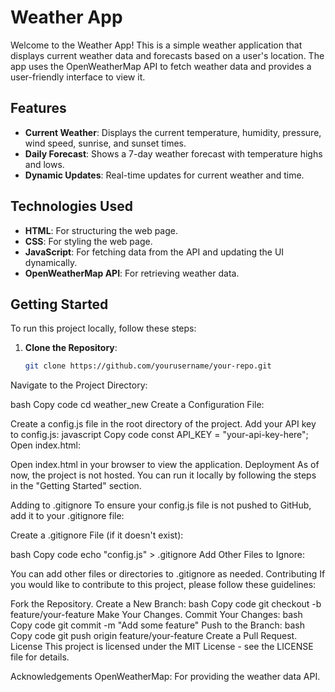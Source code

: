 # Weather App

Welcome to the Weather App! This is a simple weather application that displays current weather data and forecasts based on a user's location. The app uses the OpenWeatherMap API to fetch weather data and provides a user-friendly interface to view it.

## Features

- **Current Weather**: Displays the current temperature, humidity, pressure, wind speed, sunrise, and sunset times.
- **Daily Forecast**: Shows a 7-day weather forecast with temperature highs and lows.
- **Dynamic Updates**: Real-time updates for current weather and time.

## Technologies Used

- **HTML**: For structuring the web page.
- **CSS**: For styling the web page.
- **JavaScript**: For fetching data from the API and updating the UI dynamically.
- **OpenWeatherMap API**: For retrieving weather data.

## Getting Started

To run this project locally, follow these steps:

1. **Clone the Repository**:
   ```bash
   git clone https://github.com/yourusername/your-repo.git
Navigate to the Project Directory:

bash
Copy code
cd weather_new
Create a Configuration File:

Create a config.js file in the root directory of the project.
Add your API key to config.js:
javascript
Copy code
const API_KEY = "your-api-key-here";
Open index.html:

Open index.html in your browser to view the application.
Deployment
As of now, the project is not hosted. You can run it locally by following the steps in the "Getting Started" section.

Adding to .gitignore
To ensure your config.js file is not pushed to GitHub, add it to your .gitignore file:

Create a .gitignore File (if it doesn't exist):

bash
Copy code
echo "config.js" > .gitignore
Add Other Files to Ignore:

You can add other files or directories to .gitignore as needed.
Contributing
If you would like to contribute to this project, please follow these guidelines:

Fork the Repository.
Create a New Branch:
bash
Copy code
git checkout -b feature/your-feature
Make Your Changes.
Commit Your Changes:
bash
Copy code
git commit -m "Add some feature"
Push to the Branch:
bash
Copy code
git push origin feature/your-feature
Create a Pull Request.
License
This project is licensed under the MIT License - see the LICENSE file for details.

Acknowledgements
OpenWeatherMap: For providing the weather data API.